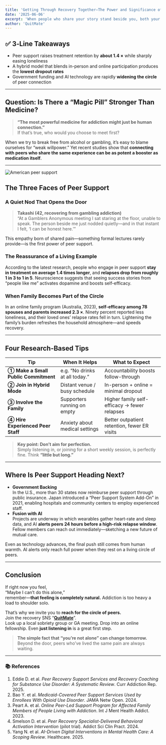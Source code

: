```yaml
---
title: 'Getting Through Recovery Together—The Power and Significance of Peer Support in Addiction Treatment'
date: '2025-06-06'
excerpt: 'When people who share your story stand beside you, both your commitment to treatment and your belief that “I can do this” skyrocket. Drawing on the latest research and real-world cases, this article gently unpacks the essence of peer support.'
author: 'QuitMate'
---
```


## ✅ **3‑Line Takeaways**
- Peer support raises treatment retention by **about 1.4 ×** while sharply easing loneliness  
- A hybrid model that blends in-person and online participation produces the **lowest dropout rates**  
- Government funding and AI technology are rapidly **widening the circle** of peer connection  

---

## Question: Is There a “Magic Pill” Stronger Than Medicine?

> **“The most powerful medicine for addiction might just be human connection.”**  
> If that’s true, who would you choose to meet first?

When we try to break free from alcohol or gambling, it’s easy to blame ourselves for “weak willpower.” Yet recent studies show that **connecting with peers who share the same experience can be as potent a booster as medication itself**.

---

![American peer support](peer-support-en.png)

## The Three Faces of Peer Support

### A Quiet Nod That Opens the Door
> **Takashi (42, recovering from gambling addiction)**  
> “At a Gamblers Anonymous meeting I sat staring at the floor, unable to speak. The person beside me just nodded quietly—and in that instant I felt, ‘I can be honest here.’”

This empathy born of shared pain—something formal lectures rarely provide—is the first power of peer support.  

### The Reassurance of a Living Example  
According to the latest research, people who engage in peer support **stay in treatment on average 1.4 times longer**, and **relapses drop from roughly 1 in 3 to 1 in 5**. Neuroscience suggests that seeing success stories from “people like me” activates dopamine and boosts self-efficacy.  

### When Family Becomes Part of the Circle  
In an online family program (Australia, 2023), **self-efficacy among 78 spouses and parents increased 2.3 ×**. Ninety percent reported less loneliness, and their loved ones’ relapse rates fell in turn. Lightening the family’s burden refreshes the household atmosphere—and speeds recovery.

---

## Four Research-Based Tips

| Tip | When It Helps | What to Expect |
| --- | --- | --- |
| **① Make a Small Public Commitment** | e.g. “No drinks at all today.” | Accountability boosts follow-through |
| **② Join in Hybrid Mode** | Distant venue / busy schedule | In-person + online = minimal dropout |
| **③ Involve the Family** | Supporters running on empty | Higher family self-efficacy → fewer relapses |
| **④ Hire Experienced Peer Staff** | Anxiety about medical settings | Better outpatient retention, fewer ER visits |

> **Key point: Don’t aim for perfection.**  
> Simply listening in, or joining for a short weekly session, is perfectly fine. Think **“little but long.”**

---

## Where Is Peer Support Heading Next?

- **Government Backing**  
  In the U.S., more than 30 states now reimburse peer support through public insurance. Japan introduced a “Peer Support System Add-On” in 2021, enabling hospitals and community centers to employ experienced staff.  
- **Fusion with AI**  
  Projects are underway in which wearables gather heart-rate and sleep data, and AI **alerts peers 24 hours before a high-risk relapse window**. Fellow members can reach out immediately—sketching a new future of mutual care.

Even as technology advances, the final push still comes from human warmth. AI alerts only reach full power when they rest on a living circle of peers.

---

## Conclusion

If right now you feel,  
“Maybe I can’t do this alone,”  
remember—**that feeling is completely natural.** Addiction is too heavy a load to shoulder solo.  

That’s why we invite you to **reach for the circle of peers.**  
Join the recovery SNS “[**QuitMate**](https://about.quitmate.app/)”.  
Look up a local sobriety group or GA meeting. Drop into an online fellowship. Even **just listening in** is a great first step.  

> **The simple fact that “you’re not alone” can change tomorrow.**  
> Beyond the door, peers who’ve lived the same pain are always waiting.

---

### 📚 References
1. Eddie D. et al. *Peer Recovery Support Services and Recovery Coaching for Substance Use Disorder: A Systematic Review*. Curr Addiction Rep. 2025.  
2. Bao Y. et al. *Medicaid-Covered Peer Support Services Used by Enrollees With Opioid Use Disorder*. JAMA Netw Open. 2024.  
3. Peart A. et al. *Online Peer-Led Support Program for Affected Family Members of People Living with Addiction*. Int J Ment Health Addict. 2023.  
4. Smelson D. et al. *Peer Recovery Specialist-Delivered Behavioral Activation Intervention* (pilot trial). Addict Sci Clin Pract. 2024.  
5. Yang N. et al. *AI-Driven Digital Interventions in Mental Health Care: A Scoping Review*. Healthcare. 2025.  
